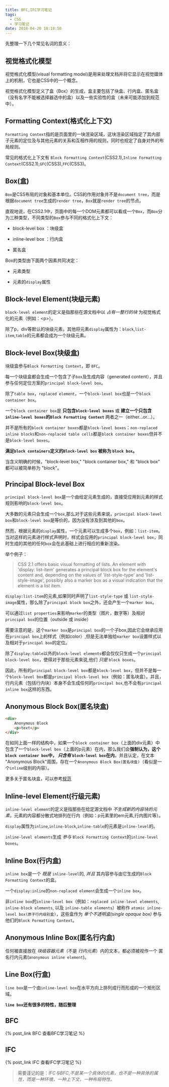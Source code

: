 ```yaml
---
title: BFC,IFC学习笔记
tags:
  - CSS
  - 学习笔记
date: 2018-04-20 18:18:50
---
```


先整理一下几个常见名词的意义：

## 视觉格式化模型

视觉格式化模型(visual formatting model)是用来处理文档并将它显示在视觉媒体上的机制，它也是CSS中的一个概念。

视觉格式化模型定义了盒（Box）的生成，盒主要包括了块盒、行内盒、匿名盒（没有名字不能被选择器选中的盒）以及一些实验性的盒（未来可能添加到规范中）。

## Formatting Context(格式化上下文)

`Formatting Context`指的是页面里的一块渲染区域，这块渲染区域指定了其内部子元素的定位及与其他元素的关系和互相作用的规则，同时也规定了自身对外的布局规则。

常见的格式化上下文有 `Block Formatting Context`(CSS2.1),`Inline Formatting Context`(CSS2.1),`GFC`(CSS3),`FFC`(CSS3)。

## Box(盒)

`Box`是CSS布局的对象和基本单位。CSS的作用对象并不是`document tree`，而是根据`document tree`生成的`render tree`，`Box`就是`render tree`的节点。

直观地说，在CSS2.1中，页面中的每一个DOM元素都可以看成一个`Box`，而`Box`分为三种类型，不同类型的`Box`参与不同的格式化上下文：

- block-level box ：块级盒

- inline-level box ：行内盒

- 匿名盒

Box的类型由下面两个因素共同决定：

- 元素类型

- 元素的`display`属性

## Block-level Element(块级元素)

`block-level element`的定义是指那些在源文档中以 *占有一整行的块* 为视觉格式化的元素（例如：<p\>）。

除了p，div等默认的块级元素，其他将元素`display`属性为：`block`,`list-item`,`table`的元素都会成为一个块级元素。

## Block-level Box(块级盒)

块级盒参与`Block Formatting Context`，即 `BFC`。

每一个块级盒都会生成一个包含了子`box`及生成内容（generated content），并且参与任何定位方案的`principal block-level box`。

除了`table box`，`replaced element`，一个`block-level box`也是一个`block container box`。

一个`block container box`是 **只包含`block-level boxes`** 或 **建立一个只包含`inline-level boxes`的`Block Formatting Context`** 两者之一（either...or...）。

并不是所有的`block container boxes`都是`block-level boxes`：`non-replaced inline blocks`和`non-replaced table cells`都是`block container boxes`但并不是`block-level boxes`。

**满足`block containers`定义的`Block-level box` 被称为 `block box`。**

当含义明确的时候，"block-level box," "block container box," 和 "block box" 都可以被简单称为 "block"。

## Principal Block-level Box

`principal block-level box`是一个由给定元素生成的，直接受应用到元素的样式规则影响的`block-level box`。

大多数的元素只会生成一个`box`,那么对于这些元素来说，`principal block-level box`和`block-level box`是等价的，因为没有涉及到其他的`box`。

然而，根据元素的`display`属性，一个元素可以生成多个`box`，例如：`list-item`。当对这样的元素进行样式声明时，样式会应用的`principal block-level box`，同时生成的其他的任何`box`会在此基础上进行相应的重新渲染。

举个例子：
> CSS 2.1 offers basic visual formatting of lists. An element with 'display: list-item' generates a principal block box for the element's content and, depending on the values of 'list-style-type' and 'list-style-image', possibly also a marker box as a visual indication that the element is a list item.

`display:list-item`的元素,如果同时声明了`list-style-type` 或 `list-style-image`属性，那么除了`principal block box`之外，还会产生一个`marker box`。

可以通过`list properties`来影响`marker`的类型（图片，数字等）及相对`principal box`的位置（outside 或 inside）

需要注意的是，这个`marker box`是`principal box`的一个子box,因此它会继承应用在`principal box`上的样式（例如color）,但是无法单独给`marker box`设置样式以及相对于`principal box`的定位。

除了`display:table`以外的`block-level elements`都会仅仅只生成一个`principal block-level box`，使得对于那些元素来说,他们 *只是* `block boxes`。

因此，所有的`principal block-level box`都是`block-level box`，但并不是每一个`block-level box`都是`principal block-level box`（例如：匿名块盒）。并且，行内元素（包括行内块）本身不会生成任何的`principal box`,也不会有`principal inline box`这样的东西。

## Anonymous Block Box(匿名块盒)

```HTML
<div>
    Anonymous Block
    <p>text</p>
</div>
```

在如同上面一样的结构中，如果一个`block container box`（上面的div元素）中包含了一个`block-level box`（上面的p元素）在内，那么我们会**强制认为，这个`block container box`中， *只含有* `block-level box`在内**，并且认定，在文本 "Anonymous Block"周围，存在一个`Anonymous Block Box(匿名块盒)`（看似是一个`inline`级别的内容）。

更多关于匿名块盒，可以参考[规范](https://www.w3.org/TR/CSS21/visuren.html#anonymous-block-level)

## Inline-level Element(行级元素)

`inline-level element`的定义是指那些在给定源文档中 *不生成新的内容块的元素*，元素的内容都分散式地排列在行内（例如：p元素里的em元素,行内图片等）。

`display`属性为`inline`,`inline-block`,`inline-table`的元素是`inline-level`的。

`inline-level elements`生成 *参与* `Block Formatting Context`的`inline-level boxes`。

## Inline Box(行内盒)

`inline box`是一个 *既是* `inline-level`的, *并且* 其内容参与由它生成的`Block Formatting Context`的盒。

一个`display:inline`的`non-replaced element`会生成一个`inline box`。

非`inline box`的`inline-level box`（例如：`replaced inline-level elements`, `inline-block elements`, 以及 `inline-table elements`）被称作 `atomic inline-level box(原子行内级别盒)`，这些盒作为 *单个不透明盒(single opaque box)* 参与他们的`Block Formatting Context`。

## Anonymous Inline Box(匿名行内盒)

任何被直接放在 *块级容器元素*（不是 *行内元素*）内的文本，都必须被视作一个 匿名行内元素(`anonymous inline element`)。

## Line Box(行盒)

`line box`是一个由`inline-level box`在水平方向上排列成行而形成的一个矩形区域。

**`line box`还有很多的特性，随后整理**

## BFC

{% post_link BFC 查看BFC学习笔记 %}

## IFC

{% post_link IFC 查看IFC学习笔记 %}

>需要谨记的是：*IFC与BFC,不是某一个具体的元素，也不是一种具体的属性，而是一种环境，一种上下文，一种布局特性。*